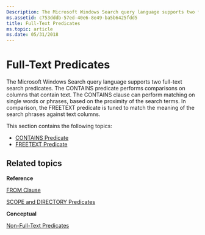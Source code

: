 ```yaml
---
Description: The Microsoft Windows Search query language supports two full-text search predicates.
ms.assetid: c753dddb-57ed-40e6-8e49-ba5b6425fdd5
title: Full-Text Predicates
ms.topic: article
ms.date: 05/31/2018
---
```


# Full-Text Predicates

The Microsoft Windows Search query language supports two full-text search predicates. The CONTAINS predicate performs comparisons on columns that contain text. The CONTAINS clause can perform matching on single words or phrases, based on the proximity of the search terms. In comparison, the FREETEXT predicate is tuned to match the meaning of the search phrases against text columns.

This section contains the following topics:

-   [CONTAINS Predicate](-search-sql-contains.md)
-   [FREETEXT Predicate](-search-sql-freetext.md)

## Related topics

<dl> <dt>

**Reference**
</dt> <dt>

[FROM Clause](-search-sql-from.md)
</dt> <dt>

[SCOPE and DIRECTORY Predicates](-search-sql-folderdepth.md)
</dt> <dt>

**Conceptual**
</dt> <dt>

[Non-Full-Text Predicates](-search-sql-nonfulltextpredicates.md)
</dt> </dl>

 

 



